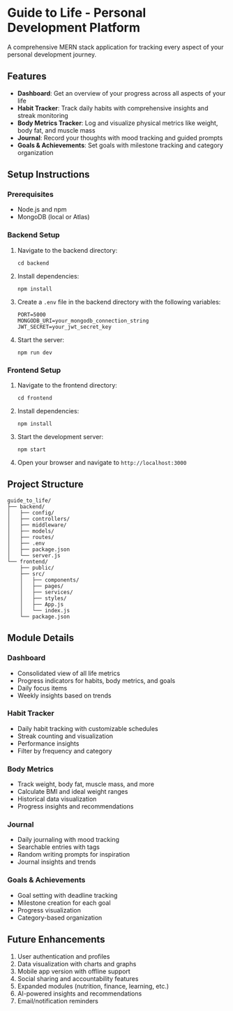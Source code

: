 # Guide to Life - Personal Development Platform

A comprehensive MERN stack application for tracking every aspect of your personal development journey.

## Features

- **Dashboard**: Get an overview of your progress across all aspects of your life
- **Habit Tracker**: Track daily habits with comprehensive insights and streak monitoring
- **Body Metrics Tracker**: Log and visualize physical metrics like weight, body fat, and muscle mass
- **Journal**: Record your thoughts with mood tracking and guided prompts
- **Goals & Achievements**: Set goals with milestone tracking and category organization

## Setup Instructions

### Prerequisites

- Node.js and npm
- MongoDB (local or Atlas)

### Backend Setup

1. Navigate to the backend directory:
   ```
   cd backend
   ```

2. Install dependencies:
   ```
   npm install
   ```

3. Create a `.env` file in the backend directory with the following variables:
   ```
   PORT=5000
   MONGODB_URI=your_mongodb_connection_string
   JWT_SECRET=your_jwt_secret_key
   ```

4. Start the server:
   ```
   npm run dev
   ```

### Frontend Setup

1. Navigate to the frontend directory:
   ```
   cd frontend
   ```

2. Install dependencies:
   ```
   npm install
   ```

3. Start the development server:
   ```
   npm start
   ```

4. Open your browser and navigate to `http://localhost:3000`

## Project Structure

```
guide_to_life/
├── backend/
│   ├── config/
│   ├── controllers/
│   ├── middleware/
│   ├── models/
│   ├── routes/
│   ├── .env
│   ├── package.json
│   └── server.js
└── frontend/
    ├── public/
    ├── src/
    │   ├── components/
    │   ├── pages/
    │   ├── services/
    │   ├── styles/
    │   ├── App.js
    │   └── index.js
    └── package.json
```

## Module Details

### Dashboard
- Consolidated view of all life metrics
- Progress indicators for habits, body metrics, and goals
- Daily focus items
- Weekly insights based on trends

### Habit Tracker
- Daily habit tracking with customizable schedules
- Streak counting and visualization
- Performance insights
- Filter by frequency and category

### Body Metrics
- Track weight, body fat, muscle mass, and more
- Calculate BMI and ideal weight ranges
- Historical data visualization
- Progress insights and recommendations

### Journal
- Daily journaling with mood tracking
- Searchable entries with tags
- Random writing prompts for inspiration
- Journal insights and trends

### Goals & Achievements
- Goal setting with deadline tracking
- Milestone creation for each goal
- Progress visualization
- Category-based organization

## Future Enhancements

1. User authentication and profiles
2. Data visualization with charts and graphs
3. Mobile app version with offline support
4. Social sharing and accountability features
5. Expanded modules (nutrition, finance, learning, etc.)
6. AI-powered insights and recommendations
7. Email/notification reminders